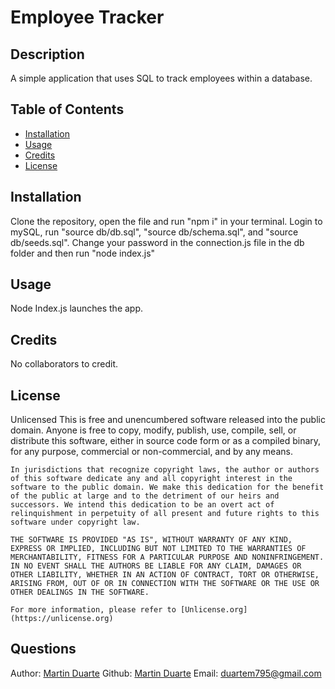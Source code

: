 # Employee Tracker
  ## Description
  A simple application that uses SQL to track employees within a database.
  ## Table of Contents
  * [Installation](#installation)
  * [Usage](#usage)
  * [Credits](#credits)
  * [License](#license)
  ## Installation
  Clone the repository, open the file and run "npm i" in your terminal. Login to mySQL, run "source db/db.sql", "source db/schema.sql", and "source db/seeds.sql". Change your password in the connection.js file in the db folder and then run "node index.js"
  ## Usage
  Node Index.js launches the app.
  ## Credits
  No collaborators to credit.
  ## License
  Unlicensed
  This is free and unencumbered software released into the public domain.
    Anyone is free to copy, modify, publish, use, compile, sell, or
    distribute this software, either in source code form or as a compiled
    binary, for any purpose, commercial or non-commercial, and by any
    means.
    
    In jurisdictions that recognize copyright laws, the author or authors
    of this software dedicate any and all copyright interest in the
    software to the public domain. We make this dedication for the benefit
    of the public at large and to the detriment of our heirs and
    successors. We intend this dedication to be an overt act of
    relinquishment in perpetuity of all present and future rights to this
    software under copyright law.
    
    THE SOFTWARE IS PROVIDED "AS IS", WITHOUT WARRANTY OF ANY KIND,
    EXPRESS OR IMPLIED, INCLUDING BUT NOT LIMITED TO THE WARRANTIES OF
    MERCHANTABILITY, FITNESS FOR A PARTICULAR PURPOSE AND NONINFRINGEMENT.
    IN NO EVENT SHALL THE AUTHORS BE LIABLE FOR ANY CLAIM, DAMAGES OR
    OTHER LIABILITY, WHETHER IN AN ACTION OF CONTRACT, TORT OR OTHERWISE,
    ARISING FROM, OUT OF OR IN CONNECTION WITH THE SOFTWARE OR THE USE OR
    OTHER DEALINGS IN THE SOFTWARE.
    
    For more information, please refer to [Unlicense.org](https://unlicense.org)
  ## Questions
  Author: [Martin Duarte](https://github.com/duartem795)
  Github: [Martin Duarte](https://github.com/duartem795)
  Email: [duartem795@gmail.com](mailto:duartem795@gmail.com)

